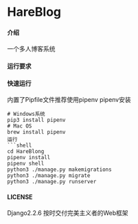 # HareBlog

#### 介绍
一个多人博客系统

#### 运行要求

#### 快速运行
内置了Pipfile文件推荐使用pipenv
pipenv安装
```shell script
# Windows系统
pip3 install pipenv
# Mac OS 
brew install pipenv
运行
```shell
cd HareBlong
pipenv install 
pipenv shell 
python3 ./manage.py makemigrations
python3 ./manage.py migrate
python3 ./manage.py runserver
```

#### LICENSE
Django2.2.6 按时交付完美主义者的Web框架
